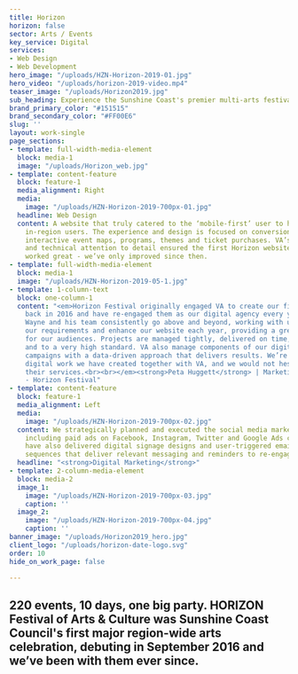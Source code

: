 ```yaml
---
title: Horizon
horizon: false
sector: Arts / Events
key_service: Digital
services:
- Web Design
- Web Development
hero_image: "/uploads/HZN-Horizon-2019-01.jpg"
hero_video: "/uploads/horizon-2019-video.mp4"
teaser_image: "/uploads/Horizon2019.jpg"
sub_heading: Experience the Sunshine Coast's premier multi-arts festival.
brand_primary_color: "#151515"
brand_secondary_color: "#FF00E6"
slug: ''
layout: work-single
page_sections:
- template: full-width-media-element
  block: media-1
  image: "/uploads/Horizon_web.jpg"
- template: content-feature
  block: feature-1
  media_alignment: Right
  media:
    image: "/uploads/HZN-Horizon-2019-700px-01.jpg"
  headline: Web Design
  content: A website that truly catered to the ‘mobile-first’ user to help capture
    in-region users. The experience and design is focused on conversion, including
    interactive event maps, programs, themes and ticket purchases. VA’s creativity
    and technical attention to detail ensured the first Horizon website looked and
    worked great - we’ve only improved since then.
- template: full-width-media-element
  block: media-1
  image: "/uploads/HZN-Horizon-2019-05-1.jpg"
- template: 1-column-text
  block: one-column-1
  content: "<em>Horizon Festival originally engaged VA to create our first website
    back in 2016 and have re-engaged them as our digital agency every year since.
    Wayne and his team consistently go above and beyond, working with us to understand
    our requirements and enhance our website each year, providing a great user experience
    for our audiences. Projects are managed tightly, delivered on time, on budget
    and to a very high standard. VA also manage components of our digital marketing
    campaigns with a data-driven approach that delivers results. We’re proud of the
    digital work we have created together with VA, and we would not hesitate to recommend
    their services.<br><br></em><strong>Peta Huggett</strong> | Marketing Manager
    - Horizon Festival"
- template: content-feature
  block: feature-1
  media_alignment: Left
  media:
    image: "/uploads/HZN-Horizon-2019-700px-02.jpg"
  content: We strategically planned and executed the social media marketing campaign
    including paid ads on Facebook, Instagram, Twitter and Google Ads campaigns. VA
    have also delivered digital signage designs and user-triggered email automation
    sequences that deliver relevant messaging and reminders to re-engage users.
  headline: "<strong>Digital Marketing</strong>"
- template: 2-column-media-element
  block: media-2
  image_1:
    image: "/uploads/HZN-Horizon-2019-700px-03.jpg"
    caption: ''
  image_2:
    image: "/uploads/HZN-Horizon-2019-700px-04.jpg"
    caption: ''
banner_image: "/uploads/Horizon2019_hero.jpg"
client_logo: "/uploads/horizon-date-logo.svg"
order: 10
hide_on_work_page: false

---
```

## 220 events, 10 days, one big party. HORIZON Festival of Arts & Culture was Sunshine Coast Council's first major region-wide arts celebration, debuting in September 2016 and we’ve been with them ever since.